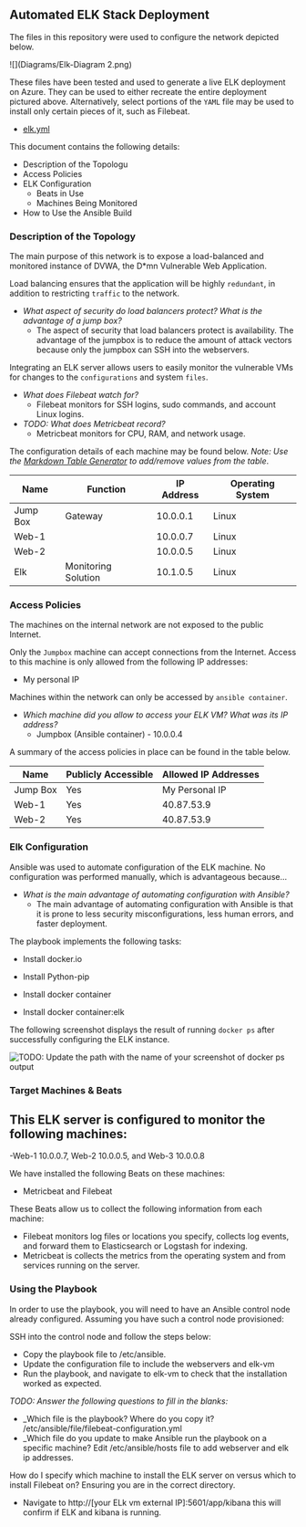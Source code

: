 ## Automated ELK Stack Deployment

The files in this repository were used to configure the network depicted below.

![](Diagrams/Elk-Diagram 2.png)

These files have been tested and used to generate a live ELK deployment on Azure. They can be used to either recreate the entire deployment pictured above. Alternatively, select portions of the `YAML` file may be used to install only certain pieces of it, such as Filebeat.

  - [elk.yml](Ansible/elk.yml)

This document contains the following details:
- Description of the Topologu
- Access Policies
- ELK Configuration
  - Beats in Use
  - Machines Being Monitored
- How to Use the Ansible Build


### Description of the Topology

The main purpose of this network is to expose a load-balanced and monitored instance of DVWA, the D*mn Vulnerable Web Application.

Load balancing ensures that the application will be highly `redundant`, in addition to restricting `traffic` to the network.
- _What aspect of security do load balancers protect? What is the advantage of a jump box?_
  - The aspect of security that load balancers protect is availability. The advantage of the jumpbox is to reduce the amount of attack vectors because only the jumpbox can SSH into the webservers.

Integrating an ELK server allows users to easily monitor the vulnerable VMs for changes to the `configurations` and system `files`.
- _What does Filebeat watch for?_
  - Filebeat monitors for SSH logins, sudo commands, and account Linux logins.
- _TODO: What does Metricbeat record?_
  - Metricbeat monitors for CPU, RAM, and network usage.

The configuration details of each machine may be found below.
_Note: Use the [Markdown Table Generator](http://www.tablesgenerator.com/markdown_tables) to add/remove values from the table_.

| Name     | Function | IP Address | Operating System |
|----------|----------|------------|------------------|
| Jump Box | Gateway  | 10.0.0.1   | Linux            |
| Web-1    |          |        10.0.0.7    |     Linux             |
| Web-2    |          |   10.0.0.5        |       Linux           |
| Elk    | Monitoring Solution         |  10.1.0.5          |      Linux            |

### Access Policies

The machines on the internal network are not exposed to the public Internet. 

Only the `Jumpbox` machine can accept connections from the Internet. Access to this machine is only allowed from the following IP addresses:
 - My personal IP

Machines within the network can only be accessed by `ansible container`.
- _Which machine did you allow to access your ELK VM? What was its IP address?_
  - Jumpbox (Ansible container) - 10.0.0.4

A summary of the access policies in place can be found in the table below.

| Name     | Publicly Accessible | Allowed IP Addresses |
|----------|---------------------|----------------------|
| Jump Box | Yes          | My Personal IP   |
|  Web-1        |    Yes                 |    40.87.53.9                  |
|   Web-2       |      Yes               |        40.87.53.9              |

### Elk Configuration

Ansible was used to automate configuration of the ELK machine. No configuration was performed manually, which is advantageous because...
- _What is the main advantage of automating configuration with Ansible?_
  - The main advantage of automating configuration with Ansible is that it is prone to less security misconfigurations, less human errors, and faster deployment.

The playbook implements the following tasks:
- Install docker.io

- Install Python-pip
- Install docker container
- Install docker container:elk

The following screenshot displays the result of running `docker ps` after successfully configuring the ELK instance.

![TODO: Update the path with the name of your screenshot of docker ps output](Images/docker_ps_output.png)

### Target Machines & Beats
This ELK server is configured to monitor the following machines:
- 
-Web-1 10.0.0.7, Web-2 10.0.0.5, and Web-3 10.0.0.8


We have installed the following Beats on these machines:
- Metricbeat and Filebeat

These Beats allow us to collect the following information from each machine:
- Filebeat monitors log files or locations you specify, collects log events, and forward them to Elasticsearch or Logstash for indexing.
- Metricbeat is collects the metrics from the operating system and from services running on the server.

### Using the Playbook
In order to use the playbook, you will need to have an Ansible control node already configured. Assuming you have such a control node provisioned: 

SSH into the control node and follow the steps below:
- Copy the playbook file to /etc/ansible.
- Update the configuration file to include the webservers and elk-vm
- Run the playbook, and navigate to elk-vm to check that the installation worked as expected.

_TODO: Answer the following questions to fill in the blanks:_
- _Which file is the playbook? Where do you copy it? /etc/ansible/file/filebeat-configuration.yml
- _Which file do you update to make Ansible run the playbook on a specific machine? Edit /etc/ansible/hosts file to add webserver and elk ip addresses.

 How do I specify which machine to install the ELK server on versus which to install Filebeat on? Ensuring you are in the correct directory.
 
- Navigate to http://[your ELk vm external IP]:5601/app/kibana this will confirm if ELK and kibana is running.
